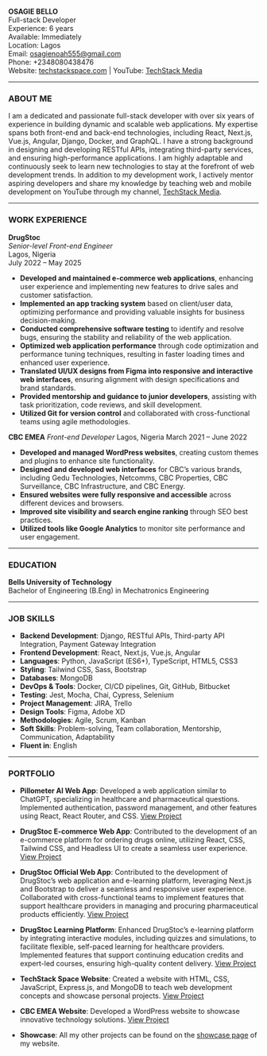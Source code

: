 **OSAGIE BELLO** \
Full-stack Developer \
Experience: 6 years \
Available: Immediately  
Location: Lagos \
Email: [osagienoah555@gmail.com](mailto:osagienoah555@gmail.com) \
Phone: +2348080438476 \
Website: [techstackspace.com](https://techstackspace.com) | YouTube: [TechStack Media](https://youtube.com/@techstackmedia)

---

### ABOUT ME

I am a dedicated and passionate full-stack developer with over six years of experience in building dynamic and scalable web applications. My expertise spans both front-end and back-end technologies, including React, Next.js, Vue.js, Angular, Django, Docker, and GraphQL. I have a strong background in designing and developing RESTful APIs, integrating third-party services, and ensuring high-performance applications. I am highly adaptable and continuously seek to learn new technologies to stay at the forefront of web development trends. In addition to my development work, I actively mentor aspiring developers and share my knowledge by teaching web and mobile development on YouTube through my channel, [TechStack Media](https://youtube.com/@techstackmedia).

---

### WORK EXPERIENCE

**DrugStoc** \
*Senior-level Front-end Engineer* \
Lagos, Nigeria \
July 2022 – May 2025

* **Developed and maintained e-commerce web applications**, enhancing user experience and implementing new features to drive sales and customer satisfaction.
* **Implemented an app tracking system** based on client/user data, optimizing performance and providing valuable insights for business decision-making.
* **Conducted comprehensive software testing** to identify and resolve bugs, ensuring the stability and reliability of the web application.
* **Optimized web application performance** through code optimization and performance tuning techniques, resulting in faster loading times and enhanced user experience.
* **Translated UI/UX designs from Figma into responsive and interactive web interfaces**, ensuring alignment with design specifications and brand standards.
* **Provided mentorship and guidance to junior developers**, assisting with task prioritization, code reviews, and skill development.
* **Utilized Git for version control** and collaborated with cross-functional teams using agile methodologies.

**CBC EMEA**
*Front-end Developer*
Lagos, Nigeria
March 2021 – June 2022

* **Developed and managed WordPress websites**, creating custom themes and plugins to enhance site functionality.
* **Designed and developed web interfaces** for CBC’s various brands, including Gedu Technologies, Netcomms, CBC Properties, CBC Surveillance, CBC Infrastructure, and CBC Energy.
* **Ensured websites were fully responsive and accessible** across different devices and browsers.
* **Improved site visibility and search engine ranking** through SEO best practices.
* **Utilized tools like Google Analytics** to monitor site performance and user engagement.

---

### EDUCATION

**Bells University of Technology** \
Bachelor of Engineering (B.Eng) in Mechatronics Engineering

---

### JOB SKILLS

* **Backend Development**: Django, RESTful APIs, Third-party API Integration, Payment Gateway Integration
* **Frontend Development**: React, Next.js, Vue.js, Angular
* **Languages**: Python, JavaScript (ES6+), TypeScript, HTML5, CSS3
* **Styling**: Tailwind CSS, Sass, Bootstrap
* **Databases**: MongoDB
* **DevOps & Tools**: Docker, CI/CD pipelines, Git, GitHub, Bitbucket
* **Testing**: Jest, Mocha, Chai, Cypress, Selenium
* **Project Management**: JIRA, Trello
* **Design Tools**: Figma, Adobe XD
* **Methodologies**: Agile, Scrum, Kanban
* **Soft Skills**: Problem-solving, Team collaboration, Mentorship, Communication, Adaptability
* **Fluent in**: English

---

### PORTFOLIO

* **Pillometer AI Web App**: Developed a web application similar to ChatGPT, specializing in healthcare and pharmaceutical questions. Implemented authentication, password management, and other features using React, React Router, and CSS.
  [View Project](https://pillometer.com/)

* **DrugStoc E-commerce Web App**: Contributed to the development of an e-commerce platform for ordering drugs online, utilizing React, CSS, Tailwind CSS, and Headless UI to create a seamless user experience.
  [View Project](https://app.drugstoc.com)

* **DrugStoc Official Web App**: Contributed to the development of DrugStoc’s web application and e-learning platform, leveraging Next.js and Bootstrap to deliver a seamless and responsive user experience. Collaborated with cross-functional teams to implement features that support healthcare providers in managing and procuring pharmaceutical products efficiently.
  [View Project](https://drugstoc.com)

* **DrugStoc Learning Platform**: Enhanced DrugStoc’s e-learning platform by integrating interactive modules, including quizzes and simulations, to facilitate flexible, self-paced learning for healthcare providers. Implemented features that support continuing education credits and expert-led courses, ensuring high-quality content delivery.
  [View Project](https://www.drugstoc.com/learning)

* **TechStack Space Website**: Created a website with HTML, CSS, JavaScript, Express.js, and MongoDB to teach web development concepts and showcase personal projects.
  [View Project](https://blog.techstackspace.com)

* **CBC EMEA Website**: Developed a WordPress website to showcase innovative technology solutions.
  [View Project](https://cbcema.com)

* **Showcase**: All my other projects can be found on the [showcase page](https://techstackspace.com/projects) of my website.
